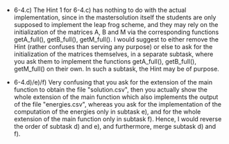 - 6-4.c) The Hint 1 for 6-4.c) has nothing to do with the actual implementation, since in the mastersolution itself the students are only supposed to implement the leap frog scheme, and they may rely on the initialization of the matrices A, B and M via the corresponding functions getA_full(), getB_full(), getM_full().
I would suggest to either remove the Hint (rather confuses than serving any purpose) or else to ask for the initialization of the matrices themselves, in a separate subtask, where you ask them to implement the functions  getA_full(), getB_full(), getM_full() on their own. In such a subtask, the Hint may be of purpose. 

- 6-4.d)/e)/f) Very confusing that you ask for the extension of the main function to obtain the file "solution.csv", then you actually show the whole extension of the main function which also implements the output of the file "energies.csv", whereas you ask for the implementation of the computation of the energies only in subtask e), and for the whole extension of the main function only in subtask f). 
Hence, I would reverse the order of subtask d) and e), and furthermore, merge subtask d) and f).


